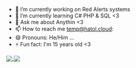 - 🔭 I’m currently working on Red Alerts systems 
- 🌱 I’m currently learning C# PHP & SQL <3 
- 💬 Ask me about Anythin <3 
- 📫 How to reach me temp@hatol.cloud: 
- 😄 Pronouns: He/Him ...
- ⚡ Fun fact: I'm 15 years old <3
<!--
**stoHatol/stoHatol** is a ✨ _special_ ✨ repository because its `README.md` (this file) appears on your GitHub profile.

Here are some ideas to get you started:


-->

<a href="https://github.com/stoHatol">
  <img align="center" src="https://github-readme-stats.vercel.app/api/top-langs/?username=stoHatol&theme=ayu-mirage&hide=css,html,markdown&langs_count=3" />
</a>
<a href="https://github.com/stoHatol">
  <img align="center" src="https://github-readme-stats.vercel.app/api?username=stoHatol&show_icons=true&count_private=true&line_height=27&theme=ayu-mirage" />
</a>

